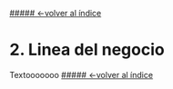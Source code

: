 [##### <-volver al índice](../README.md#indice)
# 2. Linea del negocio
Textooooooo
[##### <-volver al índice](../README.md#indice)